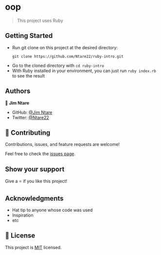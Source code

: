 # oop

> This project uses Ruby 

## Getting Started 
- Run git clone on this project at the desired directory:
   ```
   git clone https://github.com/Ntare22/ruby-intro.git
   ```
- Go to the cloned directory with `cd ruby-intro`
- With Ruby installed in your environment, you can just run `ruby index.rb` to see the result



## Authors

👤 **Jim Ntare**

- GitHub: [@Jim Ntare](https://github.com/Ntare22)
- Twitter: [@Ntare22](https://twitter.com/JimNtare)


## 🤝 Contributing

Contributions, issues, and feature requests are welcome!

Feel free to check the [issues page](../../issues/).

## Show your support

Give a ⭐️ if you like this project!

## Acknowledgments

- Hat tip to anyone whose code was used
- Inspiration
- etc

## 📝 License

This project is [MIT](./MIT.md) licensed.
